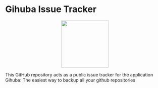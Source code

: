 # Gihuba Issue Tracker

<p align="center">
  <img src="https://raw.githubusercontent.com/Futureglobe/Gihuba_IssueTracker/master/appIcon.png" width="150"/>
</p>


This GitHub repository acts as a public issue tracker for the application Gihuba: The easiest way to backup all your github repositories
